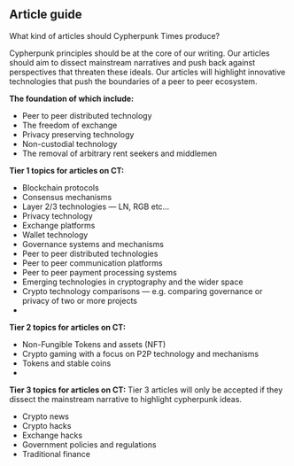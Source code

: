 ## Article guide
What kind of articles should Cypherpunk Times produce? 

Cypherpunk principles should be at the core of our writing. Our articles should aim to dissect mainstream narratives and push back against perspectives that threaten these ideals. Our articles will highlight innovative technologies that push the boundaries of a peer to peer ecosystem.

**The foundation of which include:**
* Peer to peer distributed technology
* The freedom of exchange
* Privacy preserving technology
* Non-custodial technology
* The removal of arbitrary rent seekers and middlemen

**Tier 1 topics for articles on CT:**
* Blockchain protocols
* Consensus mechanisms
* Layer 2/3 technologies — LN, RGB etc…
* Privacy technology
* Exchange platforms
* Wallet technology
* Governance systems and mechanisms 
* Peer to peer distributed technologies
* Peer to peer communication platforms
* Peer to peer payment processing systems
* Emerging technologies in cryptography and the wider space
* Crypto technology comparisons — e.g. comparing governance or privacy of two or more projects
* 

**Tier 2 topics for articles on CT:**
* Non-Fungible Tokens and assets (NFT)
* Crypto gaming with a focus on P2P technology and mechanisms 
* Tokens and stable coins
* 

**Tier 3 topics for articles on CT:**
Tier 3 articles will only be accepted if they dissect the mainstream narrative to highlight cypherpunk ideas.
* Crypto news 
* Crypto hacks
* Exchange hacks
* Government policies and regulations
* Traditional finance 

